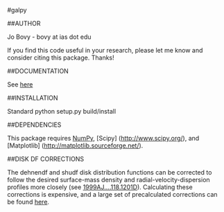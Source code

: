 #galpy

##AUTHOR

Jo Bovy - bovy at ias dot edu

If you find this code useful in your research, please let me know and
consider citing this package. Thanks!


##DOCUMENTATION

See [here](http://jobovy.github.com/galpy)

##INSTALLATION

Standard python setup.py build/install

##DEPENDENCIES

This package requires [NumPy](http://numpy.scipy.org/), [Scipy] (http://www.scipy.org/), and [Matplotlib] (http://matplotlib.sourceforge.net/).

##DISK DF CORRECTIONS

The dehnendf and shudf disk distribution functions can be corrected to
follow the desired surface-mass density and radial-velocity-dispersion
profiles more closely (see
[1999AJ....118.1201D](http://adsabs.harvard.edu/abs/1999AJ....118.1201D)). Calculating
these corrections is expensive, and a large set of precalculated
corrections can be found
[here](https://github.com/downloads/jobovy/galpy/galpy-dfcorrections.tar.gz).